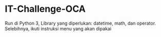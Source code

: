 # IT-Challenge-OCA
Run di Python 3,
Library yang diperlukan: datetime, math, dan operator.
Selebihnya, ikuti instruksi menu yang akan dipakai
